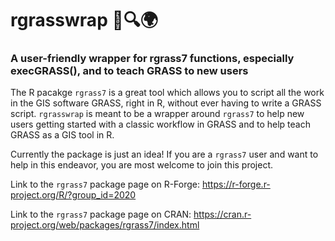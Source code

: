 # rgrasswrap :seedling::mag::earth_africa:
### A user-friendly wrapper for rgrass7 functions, especially execGRASS(), and to teach GRASS to new users

The R pacakge `rgrass7` is a great tool which allows you to script all the work in the GIS software GRASS, right in R, without ever having to write a GRASS script. `rgrasswrap` is meant to be a wrapper around `rgrass7` to help new users getting started with a classic workflow in GRASS and to help teach GRASS as a GIS tool in R. 

Currently the package is just an idea! If you are a `rgrass7` user and want to help in this endeavor, you are most welcome to join this project. 

Link to the `rgrass7` package page on R-Forge: https://r-forge.r-project.org/R/?group_id=2020

Link to the `rgrass7` package page on CRAN: https://cran.r-project.org/web/packages/rgrass7/index.html
